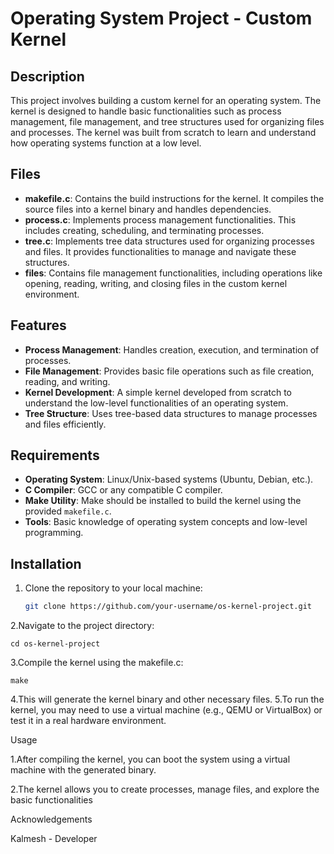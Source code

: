 # Operating System Project - Custom Kernel

## Description

This project involves building a custom kernel for an operating system. The kernel is designed to handle basic functionalities such as process management, file management, and tree structures used for organizing files and processes. The kernel was built from scratch to learn and understand how operating systems function at a low level.

## Files

- **makefile.c**: Contains the build instructions for the kernel. It compiles the source files into a kernel binary and handles dependencies.
- **process.c**: Implements process management functionalities. This includes creating, scheduling, and terminating processes.
- **tree.c**: Implements tree data structures used for organizing processes and files. It provides functionalities to manage and navigate these structures.
- **files**: Contains file management functionalities, including operations like opening, reading, writing, and closing files in the custom kernel environment.

## Features

- **Process Management**: Handles creation, execution, and termination of processes.
- **File Management**: Provides basic file operations such as file creation, reading, and writing.
- **Kernel Development**: A simple kernel developed from scratch to understand the low-level functionalities of an operating system.
- **Tree Structure**: Uses tree-based data structures to manage processes and files efficiently.

## Requirements

- **Operating System**: Linux/Unix-based systems (Ubuntu, Debian, etc.).
- **C Compiler**: GCC or any compatible C compiler.
- **Make Utility**: Make should be installed to build the kernel using the provided `makefile.c`.
- **Tools**: Basic knowledge of operating system concepts and low-level programming.

## Installation

1. Clone the repository to your local machine:

   ```bash
   git clone https://github.com/your-username/os-kernel-project.git
 2.Navigate to the project directory:
    
    cd os-kernel-project

 3.Compile the kernel using the makefile.c:

    make
 4.This will generate the kernel binary and other necessary files.
 5.To run the kernel, you may need to use a virtual machine (e.g., QEMU or VirtualBox) or test it in a real hardware environment.



Usage

1.After compiling the kernel, you can boot the system using a virtual machine with the generated binary.

2.The kernel allows you to create processes, manage files, and explore the basic functionalities

Acknowledgements

Kalmesh - Developer

